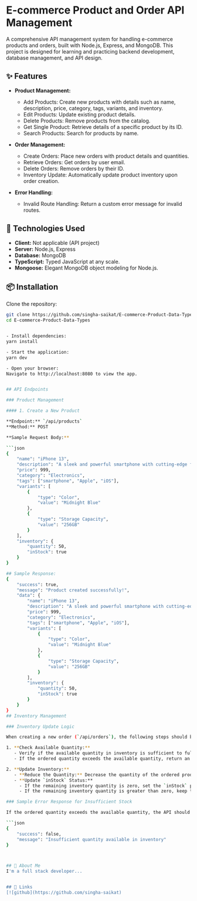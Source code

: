 # E-commerce Product and Order API Management

A comprehensive API management system for handling e-commerce products and orders, built with Node.js, Express, and MongoDB. This project is designed for learning and practicing backend development, database management, and API design.

## ✨ Features

- **Product Management:**

  - Add Products: Create new products with details such as name, description, price, category, tags, variants, and inventory.
  - Edit Products: Update existing product details.
  - Delete Products: Remove products from the catalog.
  - Get Single Product: Retrieve details of a specific product by its ID.
  - Search Products: Search for products by name.

- **Order Management:**

  - Create Orders: Place new orders with product details and quantities.
  - Retrieve Orders: Get orders by user email.
  - Delete Orders: Remove orders by their ID.
  - Inventory Update: Automatically update product inventory upon order creation.

- **Error Handling:**
  - Invalid Route Handling: Return a custom error message for invalid routes.

## 🚀 Technologies Used

- **Client:** Not applicable (API project)
- **Server:** Node.js, Express
- **Database:** MongoDB
- **TypeScript:** Typed JavaScript at any scale.
- **Mongoose:** Elegant MongoDB object modeling for Node.js.

## 📦 Installation

Clone the repository:

````bash
git clone https://github.com/singha-saikat/E-commerce-Product-Data-Types.git
cd E-commerce-Product-Data-Types


- Install dependencies:
yarn install

- Start the application:
yarn dev

- Open your browser:
Navigate to http://localhost:8080 to view the app.


## API Endpoints

### Product Management

#### 1. Create a New Product

**Endpoint:** `/api/products`
**Method:** POST

**Sample Request Body:**

```json
{
    "name": "iPhone 13",
    "description": "A sleek and powerful smartphone with cutting-edge features.",
    "price": 999,
    "category": "Electronics",
    "tags": ["smartphone", "Apple", "iOS"],
    "variants": [
        {
            "type": "Color",
            "value": "Midnight Blue"
        },
        {
            "type": "Storage Capacity",
            "value": "256GB"
        }
    ],
    "inventory": {
        "quantity": 50,
        "inStock": true
    }
}

## Sample Response:
{
    "success": true,
    "message": "Product created successfully!",
    "data": {
        "name": "iPhone 13",
        "description": "A sleek and powerful smartphone with cutting-edge features.",
        "price": 999,
        "category": "Electronics",
        "tags": ["smartphone", "Apple", "iOS"],
        "variants": [
            {
                "type": "Color",
                "value": "Midnight Blue"
            },
            {
                "type": "Storage Capacity",
                "value": "256GB"
            }
        ],
        "inventory": {
            "quantity": 50,
            "inStock": true
        }
    }
}
## Inventory Management

### Inventory Update Logic

When creating a new order (`/api/orders`), the following steps should be taken to update the inventory:

1. **Check Available Quantity:**
   - Verify if the available quantity in inventory is sufficient to fulfill the order.
   - If the ordered quantity exceeds the available quantity, return an error response indicating insufficient stock.

2. **Update Inventory:**
   - **Reduce the Quantity:** Decrease the quantity of the ordered product in the inventory by the ordered amount.
   - **Update `inStock` Status:**
     - If the remaining inventory quantity is zero, set the `inStock` property to `false`.
     - If the remaining inventory quantity is greater than zero, keep the `inStock` property as `true`.

### Sample Error Response for Insufficient Stock

If the ordered quantity exceeds the available quantity, the API should return the following error response:

```json
{
    "success": false,
    "message": "Insufficient quantity available in inventory"
}



## 🚀 About Me
I'm a full stack developer...


## 🔗 Links
[![github](https://github.com/singha-saikat)


````
